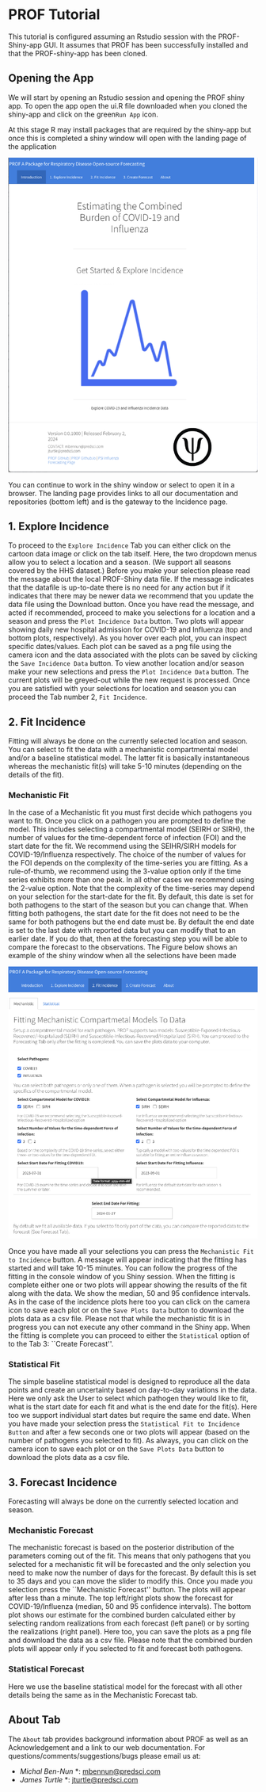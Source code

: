 # PROF Tutorial

This tutorial is configured assuming an Rstudio session with the PROF-Shiny-app GUI. It assumes that PROF has been successfully installed and that the PROF-shiny-app has been cloned.

## Opening the App 

We will start by opening an Rstudio session and opening the PROF shiny app.   To open the app open the ui.R file downloaded when you cloned the shiny-app and click on the green``Run App`` icon.

At this stage R may install packages that are required by the shiny-app but once this is completed a shiny window will open with the landing page of the application

![PROF-shiny-landing](img/prof_shiny_landing.png)

You can continue to work in the shiny window or select to open it in a browser. The landing page provides links to all our documentation and repositories (bottom left) and is the gateway to the Incidence page.

## 1. Explore Incidence 

To proceed to the ``Explore Incidence`` Tab you can either click on the cartoon data image or click on the tab itself. Here, the two dropdown menus allow you to select a location and a season. (We support all seasons covered by the HHS dataset.)  Before you make your selection please read the message about the local PROF-Shiny data file.  If the message indicates that the datafile is up-to-date there is no need for any action but if it indicates that there may be newer data we recommend that you update the data file using the Download button.  Once you have read the message, and acted if recommended, proceed to make you selections for a location and a season and press the ``Plot Incidence Data`` button.  Two plots will appear showing daily new hospital admission for COVID-19 and Influenza (top and bottom plots, respectively).  As you hover over each plot, you can inspect specific dates/values. Each plot can be saved as a png file using the camera icon and the data associated with the plots can be saved by clicking the ``Save Incidence Data`` button.  To view another location and/or season make your new selections and press the ``Plot Incidence Data`` button. The current plots will be greyed-out while the new request is processed.  Once you are satisfied with your selections for location and season you can proceed the Tab number 2, ``Fit Incidence``.

## 2. Fit Incidence

Fitting will always be done on the currently selected location and season. You can select to fit the data with a mechanistic compartmental model and/or a baseline statistical model.  The latter fit is basically instantaneous whereas the mechanistic fit(s) will take 5-10 minutes (depending on the details of the fit).  

### Mechanistic Fit
In the case of a Mechanistic fit you must first decide which pathogens you want to fit. Once you click on a pathogen you are prompted to define the model. This includes selecting a compartmental model (SEIRH or SIRH), the number of values for the time-dependent force of infection (FOI) and the start date for the fit. We recommend using the SEIHR/SIRH models for COVID-19/Influenza respectively.  The choice of the number of values for the FOI depends on the complexity of the time-series you are fitting.  As a rule-of-thumb, we recommend using the 3-value option only if the time series exhibits more than one peak.  In all other cases we recommend using the 2-value option.  Note that the complexity of the time-series may depend on your selection for the start-date for the fit.  By default, this date is set for both pathogens to the start of the season but you can change that. When fitting both pathogens, the start date for the fit does not need to be the same for both pathogens but the end date must be. By default the end date is set to the last date with reported data but you can modify that to an earlier date.   If you do that, then at the forecasting step you will be able to compare the forecast to the observations.  The Figure below shows an example of the shiny window when all the selections have been made

![PROF-shiny-fitting-mech](img/prof_shiny_fitting_mech.png)

Once you have made all your selections you can press the ``Mechanistic Fit to Incidence`` button.  A message will appear indicating that the fitting has started and will take 10-15 minutes.  You can follow the progress of the fitting in the console window of you Shiny session.  When the fitting is complete either one or two plots will appear showing the results of the fit along with the data.  We show the median, 50 and 95 confidence intervals. As in the case of the incidence plots here too you can click on the camera icon to save each plot or on the ``Save Plots Data`` button to download the plots data as a csv file. 
Please not that while the mechanistic fit is in progress you can not execute any other command in the Shiny app.  When the fitting is complete you can proceed to either the ``Statistical`` option of to the Tab 3: ``Create Forecast''.

### Statistical Fit

The simple baseline statistical model is designed to reproduce all the data points and create an uncertainty based on day-to-day variations in the data. Here we only ask the User to select which pathogen they would like to fit, what is the start date for each fit and what is the end date for the fit(s).  Here too we support individual start dates but require the same end date.  When you have made your selection press the ``Statistical Fit to Incidence Button`` and after a few seconds one or two plots will appear (based on the number of pathogens you selected to fit). As always,  you can click on the camera icon to save each plot or on the ``Save Plots Data`` button to download the plots data as a csv file. 

## 3. Forecast Incidence

Forecasting will always be done on the currently selected location and season. 

### Mechanistic Forecast
The mechanistic forecast is based on the posterior distribution of the parameters coming out of the fit. This means that only pathogens that you selected for a mechanistic fit will be forecasted and the only selection you need to make now the number of days for the forecast. By default this is set to 35 days and you can move the slider to modify this.  Once you made you selection press the ``Mechanistic Forecast'' button.  The plots will appear after less than a minute.  The top left/right plots show the forecast for COVID-19/Influenza (median, 50 and 95 confidence intervals).  The bottom plot shows our estimate for the combined burden calculated either by selecting random realizations from each forecast (left panel) or by sorting the realizations (right panel).  Here too, you can save the plots as a png file and download the data as a csv file. Please note that the combined burden plots will appear only if you selected to fit and forecast both pathogens. 

### Statistical Forecast

Here we use the baseline statistical model for the forecast with all other details being the same as in the Mechanistic Forecast tab. 

## About Tab

The ``About`` tab provides background information about PROF as well as an Acknowledgement and a link to our web documentation. 
For questions/comments/suggestions/bugs please email us at:

* *Michal Ben-Nun* *: <mbennun@predsci.com>
* *James Turtle* *: <jturtle@predsci.com>



 